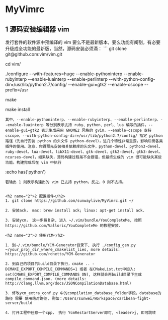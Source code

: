 # MyVimrc

<h2 name="1">1 源码安装编辑器 vim</h2>
发行套件的软件源中预编译的 vim 要么不是最新版本，要么功能有阉割，有必要升级成全功能的最新版，当然，源码安装必须滴：
```
git clone git@github.com:vim/vim.git

cd vim/

./configure --with-features=huge --enable-pythoninterp --enable-rubyinterp --enable-luainterp --enable-perlinterp --with-python-config-dir=/usr/lib/python2.7/config/ --enable-gui=gtk2 --enable-cscope --prefix=/usr

make

make install
```
其中，--enable-pythoninterp、--enable-rubyinterp、--enable-perlinterp、--enable-luainterp 等分别表示支持 ruby、python、perl、lua 编写的插件，--enable-gui=gtk2 表示生成采用 GNOME2 风格的 gvim，--enable-cscope 支持 cscope，--with-python-config-dir=/usr/lib/python2.7/config/ 指定 python 路径（先自行安装 python 的头文件 python-devel），这几个特性非常重要，影响后面各类插件的使用。注意，你得预先安装相关依赖库的头文件，python-devel、python3-devel、ruby-devel、lua-devel、libX11-devel、gtk-devel、gtk2-devel、gtk3-devel、ncurses-devel，如果缺失，源码构建过程虽不会报错，但最终生成的 vim 很可能缺失某些功能。构建完成后在 vim 中执行

```
:echo has('python')
```
若输出 1 则表示构建出的 vim 已支持 python，反之，0 则不支持。


<h2 name="2">2 配置插件</h2>
1. git clone https://github.com/sunwaylive/MyVimrc.git ~/ 

2. 安装ack， mac: brew install ack; linux: apt-get install ack.

3. 安装ycm， 这一步最复杂, 进入 ~/.vim/bundle/YouCompleteMe, 按照 https://github.com/Valloric/YouCompleteMe 的教程安装.

<h2 name="3">3 使用YCM</h2>

1. 到~/.vim/bundle/YCM-Generator目录下, 执行 ./config_gen.py ~/your_proj_dir_where_cmakelist_lies, more details: https://github.com/rdnetto/YCM-Generator

2. 到自己的项目的build目录下执行，cmake .. -DCMAKE_EXPORT_COMPILE_COMMANDS=1 或者 在CMakeList.txt中加入: set(CMAKE_EXPORT_COMPILE_COMMANDS ON), 这样就会再build目录下生成compile_command.json. (more details: http://clang.llvm.org/docs/JSONCompilationDatabase.html)

3. 修改ycm_extra_conf.py 中的compilation_database_folder字段，database的路径 需要 使用绝对路径, 例如：/Users/sunwei/Workspace/caribean-fight-server/build

4. 打开工程中任意一个cpp， 执行 YcmRestartServer即可, <leader>j, 即可跳转





